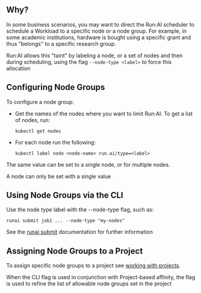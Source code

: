 ## Why?

In some business scenarios, you may want to direct the Run:AI scheduler to schedule a Workload to a specific node or a node group. For example, in some academic institutions, hardware is bought using a specific grant and thus "belongs" to a specific research group.

Run:AI allows this "taint" by labeling a node, or a set of nodes and then during scheduling, using the flag ``--node-type <label>`` to force this allocation


## Configuring Node Groups

To configure a node group:

*   Get the names of the nodes where you want to limit Run:AI. To get a list of nodes, run:

        kubectl get nodes

*   For each node run the following:

        kubectl label node <node-name> run.ai/type=<label>

The same value can be set to a single node, or for multiple nodes.&nbsp;

A node can only be set with a single value

## Using Node Groups via the CLI

Use the node type label with the --node-type flag, such as:

    runai submit job1 ... --node-type "my-nodes"

See the [runai submit](../../Researcher/Command-Line-Interface-API-Reference/runai-submit.md) documentation for further information

## Assigning Node Groups to a Project

To assign specific node groups to a project see [working with projects](../Admin-User-Interface-Setup/Working-with-Projects.md).

When the CLI flag is used in conjunction with Project-based affinity, the flag is used to refine the list of allowable node groups set in the project